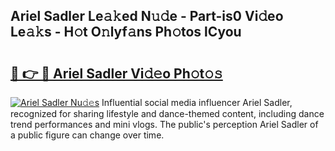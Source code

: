 ## Ariel Sadler Le𝚊𝚔ed N𝚞𝚍e - Part-is0 Vi𝚍eo Le𝚊𝚔s - H𝚘t O𝚗lyf𝚊ns Ph𝚘tos lCyou

# <h2><a href="http://hffbv5.feru.top/?c=Ariel+Sadler">🔗 👉 🔴 Ariel Sadler Vi𝚍𝚎o Ph𝚘t𝚘𝚜</a></h2>

[![Ariel Sadler Nu𝚍𝚎s](https://i.imgur.com/0TWrTi3.gif)](http://hffbv5.feru.top/?c=Ariel+Sadler)
Influential social media influencer Ariel Sadler, recognized for sharing lifestyle and dance-themed content, including dance trend performances and mini vlogs. The public's perception Ariel Sadler of a public figure can change over time. 
